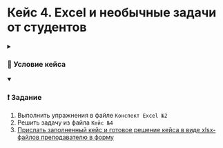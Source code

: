 # Кейс 4. Excel и необычные задачи от студентов

<details>
  <summary><h3>📖 Условие кейса</h3></summary>

  В ходе учебного процесса интересующиеся студенты иногда подходят с интересными задачами, которые они встречают в своей профессиональной деятельности. Сегодня вам предстоит подумать, как решить их проблему.

</details>

<details open> 
  <summary><h3>❗ Задание</h3></summary>

  1. Выполнить упражнения в файле `Конспект Excel №2`
  2. Решить задачу из файла `Кейс №4`
  3. [Прислать заполненный кейс и готовое решение кейса в виде xlsx-файлов преподавателю в форму](https://forms.yandex.ru/cloud/671f3c96d04688375f8bb27d/)

</details>
